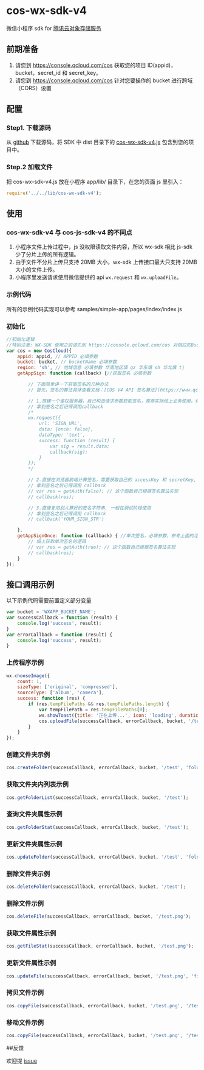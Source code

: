 # cos-wx-sdk-v4

微信小程序 sdk for [腾讯云对象存储服务](https://www.qcloud.com/product/cos)

## 前期准备

1. 请您到 https://console.qcloud.com/cos 获取您的项目 ID(appid)，bucket，secret_id 和 secret_key。
3. 请您到 https://console.qcloud.com/cos 针对您要操作的 bucket 进行跨域（CORS）设置

## 配置

### Step1. 下载源码
从 [github](https://github.com/tencentyun/cos-wx-sdk-v4/archive/master.zip) 下载源码，将 SDK 中 dist 目录下的 [cos-wx-sdk-v4.js](https://github.com/tencentyun/cos-wx-sdk-v4/blob/master/dist/cos-wx-sdk-v4.js) 包含到您的项目中。

### Step.2 加载文件

把 cos-wx-sdk-v4.js 放在小程序 app/lib/ 目录下，在您的页面 js 里引入：

```js
require('../../lib/cos-wx-sdk-v4');
```

## 使用

### cos-wx-sdk-v4 与 cos-js-sdk-v4 的不同点

1. 小程序文件上传过程中，js 没权限读取文件内容，所以 wx-sdk 相比 js-sdk 少了分片上传的所有逻辑。
2. 由于文件不分片上传只支持 20MB 大小，wx-sdk 上传接口最大只支持 20MB 大小的文件上传。
3. 小程序里发送请求使用微信提供的 api `wx.request` 和 `wx.uploadFile`。

### 示例代码

所有的示例代码实现可以参考 samples/simple-app/pages/index/index.js

### 初始化

```js
//初始化逻辑
//特别注意: WX-SDK 使用之前请先到 https://console.qcloud.com/cos 对相应的Bucket进行跨域设置
var cos = new CosCloud({
    appid: appid, // APPID 必填参数
    bucket: bucket, // bucketName 必填参数
    region: 'sh', // 地域信息 必填参数 华南地区填 gz 华东填 sh 华北填 tj
    getAppSign: function (callback) {//获取签名 必填参数

        // 下面简单讲一下获取签名的几种办法
        // 首先，签名的算法具体查看文档：[COS V4 API 签名算法](https://www.qcloud.com/document/product/436/6054)

        // 1.搭建一个鉴权服务器，自己构造请求参数获取签名，推荐实际线上业务使用，优点是安全性好，不会暴露自己的私钥
        // 拿到签名之后记得调用callback
        /*
        wx.request({
            url: 'SIGN_URL',
            data: {once: false},
            dataType: 'text',
            success: function (result) {
                var sig = result.data;
                callback(sig);
            }
        });
        */

        // 2.直接在浏览器前端计算签名，需要获取自己的 accessKey 和 secretKey, 一般在调试阶段使用
        // 拿到签名之后记得调用 callback
        // var res = getAuth(false); // 这个函数自己根据签名算法实现
        // callback(res);

        // 3.直接复用别人算好的签名字符串, 一般在调试阶段使用
        // 拿到签名之后记得调用 callback
        // callback('YOUR_SIGN_STR')

    },
    getAppSignOnce: function (callback) { //单次签名，必填参数，参考上面的注释即可
        // 填上获取单次签名的逻辑
        // var res = getAuth(true); // 这个函数自己根据签名算法实现
        // callback(res);
    }
});
```

## 接口调用示例

以下示例代码需要前置定义部分变量
```js
var bucket = 'WXAPP_BUCKET_NAME';
var successCallback = function (result) {
    console.log('success', result);
}
var errorCallback = function (result) {
    console.log('success', result);
}
```

### 上传程序示例

```js
wx.chooseImage({
    count: 1,
    sizeType: ['original', 'compressed'],
    sourceType: ['album', 'camera'],
    success: function (res) {
        if (res.tempFilePaths && res.tempFilePaths.length) {
            var tempFilePath = res.tempFilePaths[0];
            wx.showToast({title: '正在上传...', icon: 'loading', duration: 60000});
            cos.uploadFile(successCallback, errorCallback, bucket, '/test.png', tempFilePath, 0);//insertOnly==0 表示允许覆盖文件 1表示不允许覆盖
        }
    }
});
```

### 创建文件夹示例

```js
cos.createFolder(successCallback, errorCallback, bucket, '/test', 'folder_first_attr');
```

### 获取文件夹内列表示例

```js
cos.getFolderList(successCallback, errorCallback, bucket, '/test');
```

### 查询文件夹属性示例

```js
cos.getFolderStat(successCallback, errorCallback, bucket, '/test');
```

### 更新文件夹属性示例

```js
cos.updateFolder(successCallback, errorCallback, bucket, '/test', 'folder_new_attr');
```

### 删除文件夹示例

```js
cos.deleteFolder(successCallback, errorCallback, bucket, '/test');
```

### 删除文件示例
```js
cos.deleteFile(successCallback, errorCallback, bucket, '/test.png');
```

### 获取文件属性示例

```js
cos.getFileStat(successCallback, errorCallback, bucket, '/test.png');
```

### 更新文件属性示例

```js
cos.updateFile(successCallback, errorCallback, bucket, '/test.png', 'file_new_attr');
```

### 拷贝文件示例

```js
cos.copyFile(successCallback, errorCallback, bucket, '/test.png', '/test-cp.png', 0);
```

### 移动文件示例

```js
cos.copyFile(successCallback, errorCallback, bucket, '/test.png', '/test-cp.png', 0);
```


##反馈

欢迎提 [issue](https://github.com/tencentyun/cos-wx-sdk-v4/issue)